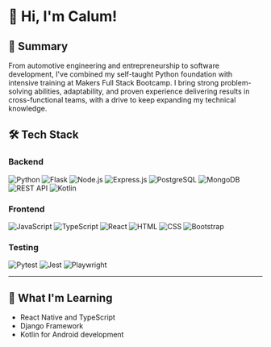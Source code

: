 # 👋 Hi, I'm Calum!

## 🚀 Summary  
From automotive engineering and entrepreneurship to software development, I've combined my self-taught Python foundation with intensive training at Makers Full Stack Bootcamp. I bring strong problem-solving abilities, adaptability, and proven experience delivering results in cross-functional teams, with a drive to keep expanding my technical knowledge.

## 🛠️ Tech Stack  

### Backend  
![Python](https://img.shields.io/badge/Python-3776AB?style=for-the-badge&logo=python&logoColor=white) 
![Flask](https://img.shields.io/badge/Flask-000000?style=for-the-badge&logo=flask&logoColor=white) 
![Node.js](https://img.shields.io/badge/Node.js-339933?style=for-the-badge&logo=node.js&logoColor=white) 
![Express.js](https://img.shields.io/badge/Express.js-404D59?style=for-the-badge&logo=express&logoColor=white) 
![PostgreSQL](https://img.shields.io/badge/PostgreSQL-336791?style=for-the-badge&logo=postgresql&logoColor=white) 
![MongoDB](https://img.shields.io/badge/MongoDB-4EA94B?style=for-the-badge&logo=mongodb&logoColor=white) 
![REST API](https://img.shields.io/badge/REST_API-0052CC?style=for-the-badge&logo=api&logoColor=white) 
![Kotlin](https://img.shields.io/badge/Kotlin-0095D5?style=for-the-badge&logo=kotlin&logoColor=white)  

### Frontend  
![JavaScript](https://img.shields.io/badge/JavaScript-F7DF1E?style=for-the-badge&logo=javascript&logoColor=black) 
![TypeScript](https://img.shields.io/badge/TypeScript-007ACC?style=for-the-badge&logo=typescript&logoColor=white) 
![React](https://img.shields.io/badge/React-61DAFB?style=for-the-badge&logo=react&logoColor=black) 
![HTML](https://img.shields.io/badge/HTML5-E34F26?style=for-the-badge&logo=html5&logoColor=white) 
![CSS](https://img.shields.io/badge/CSS3-1572B6?style=for-the-badge&logo=css3&logoColor=white) 
![Bootstrap](https://img.shields.io/badge/Bootstrap-7952B3?style=for-the-badge&logo=bootstrap&logoColor=white)  

### Testing  
![Pytest](https://img.shields.io/badge/Pytest-0A9EDC?style=for-the-badge&logo=pytest&logoColor=white) 
![Jest](https://img.shields.io/badge/Jest-C21325?style=for-the-badge&logo=jest&logoColor=white) 
![Playwright](https://img.shields.io/badge/Playwright-2EAD33?style=for-the-badge&logo=playwright&logoColor=white)


---

## 🌱 What I'm Learning  
- React Native and TypeScript  
- Django Framework  
- Kotlin for Android development  

<!--
**calummathen/calummathen** is a ✨ _special_ ✨ repository because its `README.md` (this file) appears on your GitHub profile.

Here are some ideas to get you started:

- 🔭 I’m currently working on ...
- 🌱 I’m currently learning ...
- 👯 I’m looking to collaborate on ...
- 🤔 I’m looking for help with ...
- 💬 Ask me about ...
- 📫 How to reach me: ...
- 😄 Pronouns: ...
- ⚡ Fun fact: ...
-->
